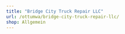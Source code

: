 ```yaml
---
title: "Bridge City Truck Repair LLC"
url: /ottumwa/bridge-city-truck-repair-llc/
shop: Allgemein
---
```

